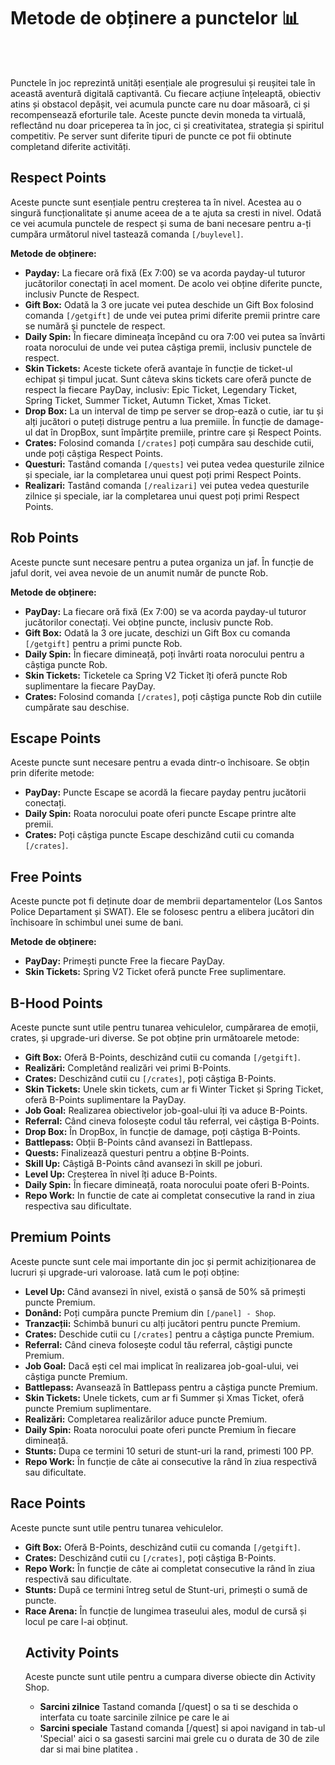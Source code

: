 <h1>Metode de obținere a punctelor 📊</h1><br><br>

<p>Punctele în joc reprezintă unități esențiale ale progresului și reușitei tale în această aventură digitală captivantă. Cu fiecare acțiune înțeleaptă, obiectiv atins și obstacol depășit, vei acumula puncte care nu doar măsoară, ci și recompensează eforturile tale. Aceste puncte devin moneda ta virtuală, reflectând nu doar priceperea ta în joc, ci și creativitatea, strategia și spiritul competitiv. Pe server sunt diferite tipuri de puncte ce pot fii obtinute completand diferite activități.</p>

<h2>Respect Points</h2>
<p>Aceste puncte sunt esențiale pentru creșterea ta în nivel. Acestea au o singură funcționalitate și anume aceea de a te ajuta sa cresti in nivel. Odată ce vei acumula punctele de respect și suma de bani necesare pentru a-ți cumpăra următorul nivel tastează comanda <code>[/buylevel]</code>.</p>
<p><strong>Metode de obținere:</strong></p>
<ul>
  <li><strong>Payday:</strong> La fiecare oră fixă (Ex 7:00) se va acorda payday-ul tuturor jucătorilor conectați în acel moment. De acolo vei obține diferite puncte, inclusiv Puncte de Respect.</li>
  <li><strong>Gift Box:</strong> Odată la 3 ore jucate vei putea deschide un Gift Box folosind comanda <code>[/getgift]</code> de unde vei putea primi diferite premii printre care se numără și punctele de respect.</li>
  <li><strong>Daily Spin:</strong> În fiecare dimineața începând cu ora 7:00 vei putea sa învârti roata norocului de unde vei putea câștiga premii, inclusiv punctele de respect.</li>
  <li><strong>Skin Tickets:</strong> Aceste tickete oferă avantaje în funcție de ticket-ul echipat și timpul jucat. Sunt câteva skins tickets care oferă puncte de respect la fiecare PayDay, inclusiv: Epic Ticket, Legendary Ticket, Spring Ticket, Summer Ticket, Autumn Ticket, Xmas Ticket.</li>
  <li><strong>Drop Box:</strong> La un interval de timp pe server se drop-ează o cutie, iar tu și alți jucători o puteți distruge pentru a lua premiile. În funcție de damage-ul dat în DropBox, sunt împărțite premiile, printre care și Respect Points.</li>
  <li><strong>Crates:</strong> Folosind comanda <code>[/crates]</code> poți cumpăra sau deschide cutii, unde poți câștiga Respect Points.</li>
  <li><strong>Questuri:</strong> Tastând comanda <code>[/quests]</code> vei putea vedea questurile zilnice și speciale, iar la completarea unui quest poți primi Respect Points.</li>
  <li><strong>Realizari:</strong> Tastând comanda <code>[/realizari]</code> vei putea vedea questurile zilnice și speciale, iar la completarea unui quest poți primi Respect Points.</li>
</ul>

<h2>Rob Points</h2>
<p>Aceste puncte sunt necesare pentru a putea organiza un jaf. În funcție de jaful dorit, vei avea nevoie de un anumit număr de puncte Rob.</p>
<p><strong>Metode de obținere:</strong></p>
<ul>
  <li><strong>PayDay:</strong> La fiecare oră fixă (Ex 7:00) se va acorda payday-ul tuturor jucătorilor conectați. Vei obține puncte, inclusiv puncte Rob.</li>
  <li><strong>Gift Box:</strong> Odată la 3 ore jucate, deschizi un Gift Box cu comanda <code>[/getgift]</code> pentru a primi puncte Rob.</li>
  <li><strong>Daily Spin:</strong> În fiecare dimineață, poți învârti roata norocului pentru a câștiga puncte Rob.</li>
  <li><strong>Skin Tickets:</strong> Ticketele ca Spring V2 Ticket îți oferă puncte Rob suplimentare la fiecare PayDay.</li>
  <li><strong>Crates:</strong> Folosind comanda <code>[/crates]</code>, poți câștiga puncte Rob din cutiile cumpărate sau deschise.</li>
</ul>

<h2>Escape Points</h2>
<p>Aceste puncte sunt necesare pentru a evada dintr-o închisoare. Se obțin prin diferite metode:</p>
<ul>
  <li><strong>PayDay:</strong> Puncte Escape se acordă la fiecare payday pentru jucătorii conectați.</li>
  <li><strong>Daily Spin:</strong> Roata norocului poate oferi puncte Escape printre alte premii.</li>
  <li><strong>Crates:</strong> Poți câștiga puncte Escape deschizând cutii cu comanda <code>[/crates]</code>.</li>
</ul>

<h2>Free Points</h2>
<p>Aceste puncte pot fi deținute doar de membrii departamentelor (Los Santos Police Departament și SWAT). Ele se folosesc pentru a elibera jucători din închisoare în schimbul unei sume de bani.</p>
<p><strong>Metode de obținere:</strong></p>
<ul>
  <li><strong>PayDay:</strong> Primești puncte Free la fiecare PayDay.</li>
  <li><strong>Skin Tickets:</strong> Spring V2 Ticket oferă puncte Free suplimentare.</li>
</ul>

<h2>B-Hood Points</h2>
<p>Aceste puncte sunt utile pentru tunarea vehiculelor, cumpărarea de emoții, crates, și upgrade-uri diverse. Se pot obține prin următoarele metode:</p>
<ul>
  <li><strong>Gift Box:</strong> Oferă B-Points, deschizând cutii cu comanda <code>[/getgift]</code>.</li>
  <li><strong>Realizări:</strong> Completând realizări vei primi B-Points.</li>
  <li><strong>Crates:</strong> Deschizând cutii cu <code>[/crates]</code>, poți câștiga B-Points.</li>
  <li><strong>Skin Tickets:</strong> Unele skin tickets, cum ar fi Winter Ticket și Spring Ticket, oferă B-Points suplimentare la PayDay.</li>
  <li><strong>Job Goal:</strong> Realizarea obiectivelor job-goal-ului îți va aduce B-Points.</li>
  <li><strong>Referral:</strong> Când cineva folosește codul tău referral, vei câștiga B-Points.</li>
  <li><strong>Drop Box:</strong> În DropBox, în funcție de damage, poți câștiga B-Points.</li>
  <li><strong>Battlepass:</strong> Obții B-Points când avansezi în Battlepass.</li>
  <li><strong>Quests:</strong> Finalizează questuri pentru a obține B-Points.</li>
  <li><strong>Skill Up:</strong> Câștigă B-Points când avansezi în skill pe joburi.</li>
  <li><strong>Level Up:</strong> Creșterea în nivel îți aduce B-Points.</li>
  <li><strong>Daily Spin:</strong> În fiecare dimineață, roata norocului poate oferi B-Points.</li>
  <li><strong>Repo Work:</strong> In functie de cate ai completat consecutive la rand in ziua respectiva sau dificultate.</li>
</ul>

<h2>Premium Points</h2>
<p>Aceste puncte sunt cele mai importante din joc și permit achiziționarea de lucruri și upgrade-uri valoroase. Iată cum le poți obține:</p>
<ul>
  <li><strong>Level Up:</strong> Când avansezi în nivel, există o șansă de 50% să primești puncte Premium.</li>
  <li><strong>Donând:</strong> Poți cumpăra puncte Premium din <code>[/panel] - Shop</code>.</li>
  <li><strong>Tranzacții:</strong> Schimbă bunuri cu alți jucători pentru puncte Premium.</li>
  <li><strong>Crates:</strong> Deschide cutii cu <code>[/crates]</code> pentru a câștiga puncte Premium.</li>
  <li><strong>Referral:</strong> Când cineva folosește codul tău referral, câștigi puncte Premium.</li>
  <li><strong>Job Goal:</strong> Dacă ești cel mai implicat în realizarea job-goal-ului, vei câștiga puncte Premium.</li>
  <li><strong>Battlepass:</strong> Avansează în Battlepass pentru a câștiga puncte Premium.</li>
  <li><strong>Skin Tickets:</strong> Unele tickets, cum ar fi Summer și Xmas Ticket, oferă puncte Premium suplimentare.</li>
  <li><strong>Realizări:</strong> Completarea realizărilor aduce puncte Premium.</li>
  <li><strong>Daily Spin:</strong> Roata norocului poate oferi puncte Premium în fiecare dimineață.</li>
  <li><strong>Stunts:</strong> Dupa ce termini 10 seturi de stunt-uri la rand, primesti 100 PP.</li>
  <li><strong>Repo Work:</strong> În funcție de câte ai consecutive la rând în ziua respectivă sau dificultate.</li>
</ul>

<h2>Race Points</h2>
<p>Aceste puncte sunt utile pentru tunarea vehiculelor.</p>
<ul>
 <li><strong>Gift Box:</strong> Oferă B-Points, deschizând cutii cu comanda <code>[/getgift]</code>.</li>
 <li><strong>Crates:</strong> Deschizând cutii cu <code>[/crates]</code>, poți câștiga B-Points.</li>
 <li><strong>Repo Work:</strong> În funcție de câte ai completat consecutive la rând în ziua respectivă sau dificultate.</li>
 <li><strong>Stunts:</strong> După ce termini întreg setul de Stunt-uri, primești o sumă de puncte.</li>
 <li><strong>Race Arena:</strong> În funcție de lungimea traseului ales, modul de cursă și locul pe care l-ai obținut.</li>

<h2>Activity Points</h2>
<p>Aceste puncte sunt utile pentru a cumpara diverse obiecte din Activity Shop.</p>
<ul>
 <li><strong>Sarcini zilnice</strong> Tastand comanda [/quest] o sa ti se deschida o interfata cu toate sarcinile zilnice pe care le ai</li>
 <li><strong>Sarcini speciale</strong> Tastand comanda [/quest] si apoi navigand in tab-ul 'Special' aici o sa gasesti sarcini mai grele cu o durata de 30 de zile dar si mai bine platitea  .</li>
</ul>
